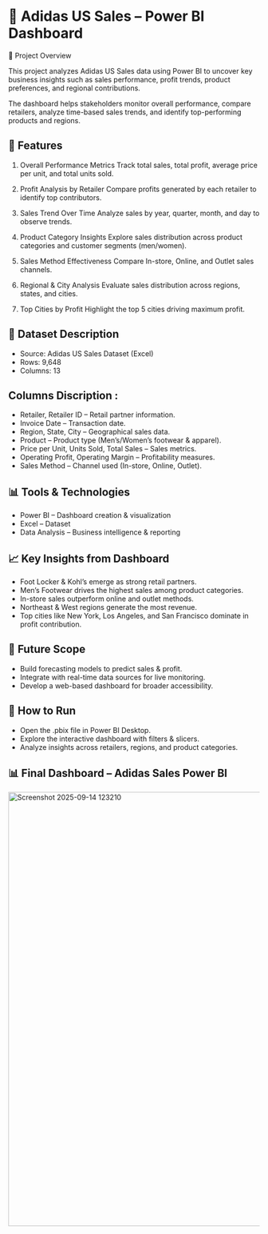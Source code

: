 # 👟 Adidas US Sales – Power BI Dashboard
📌 Project Overview

This project analyzes Adidas US Sales data using Power BI to uncover key business insights such as sales performance, profit trends, product preferences, and regional contributions.

The dashboard helps stakeholders monitor overall performance, compare retailers, analyze time-based sales trends, and identify top-performing products and regions.

🔹 Features 
--------------------------
1. Overall Performance Metrics
Track total sales, total profit, average price per unit, and total units sold.

2. Profit Analysis by Retailer
Compare profits generated by each retailer to identify top contributors.

3. Sales Trend Over Time
Analyze sales by year, quarter, month, and day to observe trends.

4. Product Category Insights
Explore sales distribution across product categories and customer segments (men/women).

5. Sales Method Effectiveness
Compare In-store, Online, and Outlet sales channels.

6. Regional & City Analysis
Evaluate sales distribution across regions, states, and cities.

7. Top Cities by Profit
Highlight the top 5 cities driving maximum profit.

📂 Dataset Description
-----------------------------
- Source: Adidas US Sales Dataset (Excel)
- Rows: 9,648
- Columns: 13

Columns Discription :
--------------------------------
- Retailer, Retailer ID – Retail partner information.
- Invoice Date – Transaction date.
- Region, State, City – Geographical sales data.
- Product – Product type (Men’s/Women’s footwear & apparel).
- Price per Unit, Units Sold, Total Sales – Sales metrics.
- Operating Profit, Operating Margin – Profitability measures.
- Sales Method – Channel used (In-store, Online, Outlet).

📊 Tools & Technologies
-------------------------------
- Power BI – Dashboard creation & visualization
- Excel – Dataset
- Data Analysis – Business intelligence & reporting

📈 Key Insights from Dashboard
-------------------------------------------
- Foot Locker & Kohl’s emerge as strong retail partners.
- Men’s Footwear drives the highest sales among product categories.
- In-store sales outperform online and outlet methods.
- Northeast & West regions generate the most revenue.
- Top cities like New York, Los Angeles, and San Francisco dominate in profit contribution.

🚀 Future Scope
-------------------------------------------
- Build forecasting models to predict sales & profit.
- Integrate with real-time data sources for live monitoring.
- Develop a web-based dashboard for broader accessibility.

📜 How to Run
------------------------------------------
- Open the .pbix file in Power BI Desktop.
- Explore the interactive dashboard with filters & slicers.
- Analyze insights across retailers, regions, and product categories.


📊 Final Dashboard – Adidas Sales Power BI
-----------------------------------------------
<img width="1547" height="868" alt="Screenshot 2025-09-14 123210" src="https://github.com/user-attachments/assets/022e554a-1e63-4172-b2e4-ffae6f3c6940" />
